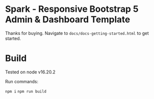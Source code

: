 # Spark - Responsive Bootstrap 5 Admin & Dashboard Template

Thanks for buying. Navigate to `docs/docs-getting-started.html` to get started.

# Build

Tested on node v16.20.2

Run commands:

`npm i`
`npm run build`
